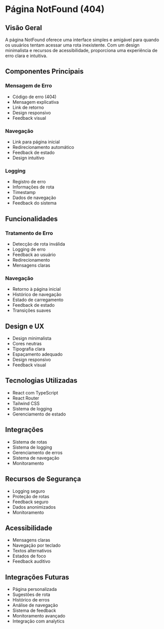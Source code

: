 # Página NotFound (404)

## Visão Geral
A página NotFound oferece uma interface simples e amigável para quando os usuários tentam acessar uma rota inexistente. Com um design minimalista e recursos de acessibilidade, proporciona uma experiência de erro clara e intuitiva.

## Componentes Principais

### Mensagem de Erro
- Código de erro (404)
- Mensagem explicativa
- Link de retorno
- Design responsivo
- Feedback visual

### Navegação
- Link para página inicial
- Redirecionamento automático
- Feedback de estado
- Design intuitivo

### Logging
- Registro de erro
- Informações de rota
- Timestamp
- Dados de navegação
- Feedback do sistema

## Funcionalidades

### Tratamento de Erro
- Detecção de rota inválida
- Logging de erro
- Feedback ao usuário
- Redirecionamento
- Mensagens claras

### Navegação
- Retorno à página inicial
- Histórico de navegação
- Estado de carregamento
- Feedback de estado
- Transições suaves

## Design e UX
- Design minimalista
- Cores neutras
- Tipografia clara
- Espaçamento adequado
- Design responsivo
- Feedback visual

## Tecnologias Utilizadas
- React com TypeScript
- React Router
- Tailwind CSS
- Sistema de logging
- Gerenciamento de estado

## Integrações
- Sistema de rotas
- Sistema de logging
- Gerenciamento de erros
- Sistema de navegação
- Monitoramento

## Recursos de Segurança
- Logging seguro
- Proteção de rotas
- Feedback seguro
- Dados anonimizados
- Monitoramento

## Acessibilidade
- Mensagens claras
- Navegação por teclado
- Textos alternativos
- Estados de foco
- Feedback auditivo

## Integrações Futuras
- Página personalizada
- Sugestões de rota
- Histórico de erros
- Análise de navegação
- Sistema de feedback
- Monitoramento avançado
- Integração com analytics 